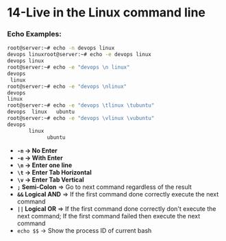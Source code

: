 # 14-Live in the Linux command line

### Echo Examples:
```bash
root@server:~# echo -n devops linux
devops linuxroot@server:~# echo -e devops linux
devops linux
root@server:~# echo -e "devops \n linux"
devops
 linux
root@server:~# echo -e "devops \nlinux"
devops
linux
root@server:~# echo -e "devops \tlinux \tubuntu"
devops  linux   ubuntu
root@server:~# echo -e "devops \vlinux \vubuntu"
devops
       linux
             ubuntu
```

* **`-n` -> No Enter**
* **`-e` -> With Enter**
* **`\n` -> Enter one line**
* **`\t` -> Enter Tab Horizontal**
* **`\v` -> Enter Tab Vertical**
* **`;`  Semi-Colon** => Go to next command regardless of the result
* **`&&`  Logical AND** => If the first command done correctly execute the next command
* **`||`  Logical OR** => If the first command done correctly don't execute the next command;
If the first command failed then execute the next command
* `echo $$` -> Show the process ID of current bash  





